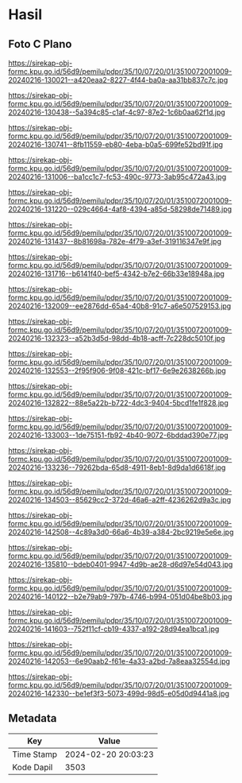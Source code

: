 # Hasil

## Foto C Plano

https://sirekap-obj-formc.kpu.go.id/56d9/pemilu/pdpr/35/10/07/20/01/3510072001009-20240216-130021--a420eaa2-8227-4f44-ba0a-aa31bb837c7c.jpg

https://sirekap-obj-formc.kpu.go.id/56d9/pemilu/pdpr/35/10/07/20/01/3510072001009-20240216-130438--5a394c85-c1af-4c97-87e2-1c6b0aa62f1d.jpg

https://sirekap-obj-formc.kpu.go.id/56d9/pemilu/pdpr/35/10/07/20/01/3510072001009-20240216-130741--8fb11559-eb80-4eba-b0a5-699fe52bd91f.jpg

https://sirekap-obj-formc.kpu.go.id/56d9/pemilu/pdpr/35/10/07/20/01/3510072001009-20240216-131006--ba1cc1c7-fc53-490c-9773-3ab95c472a43.jpg

https://sirekap-obj-formc.kpu.go.id/56d9/pemilu/pdpr/35/10/07/20/01/3510072001009-20240216-131220--029c4664-4af8-4394-a85d-58298de71489.jpg

https://sirekap-obj-formc.kpu.go.id/56d9/pemilu/pdpr/35/10/07/20/01/3510072001009-20240216-131437--8b81698a-782e-4f79-a3ef-319116347e9f.jpg

https://sirekap-obj-formc.kpu.go.id/56d9/pemilu/pdpr/35/10/07/20/01/3510072001009-20240216-131716--b6141f40-bef5-4342-b7e2-66b33e18948a.jpg

https://sirekap-obj-formc.kpu.go.id/56d9/pemilu/pdpr/35/10/07/20/01/3510072001009-20240216-132009--ee2876dd-65a4-40b8-91c7-a6e507529153.jpg

https://sirekap-obj-formc.kpu.go.id/56d9/pemilu/pdpr/35/10/07/20/01/3510072001009-20240216-132323--a52b3d5d-98dd-4b18-acff-7c228dc5010f.jpg

https://sirekap-obj-formc.kpu.go.id/56d9/pemilu/pdpr/35/10/07/20/01/3510072001009-20240216-132553--2f95f906-9f08-421c-bf17-6e9e2638266b.jpg

https://sirekap-obj-formc.kpu.go.id/56d9/pemilu/pdpr/35/10/07/20/01/3510072001009-20240216-132822--88e5a22b-b722-4dc3-9404-5bcd1fe1f828.jpg

https://sirekap-obj-formc.kpu.go.id/56d9/pemilu/pdpr/35/10/07/20/01/3510072001009-20240216-133003--1de75151-fb92-4b40-9072-6bddad390e77.jpg

https://sirekap-obj-formc.kpu.go.id/56d9/pemilu/pdpr/35/10/07/20/01/3510072001009-20240216-133236--79262bda-65d8-4911-8eb1-8d9da1d6618f.jpg

https://sirekap-obj-formc.kpu.go.id/56d9/pemilu/pdpr/35/10/07/20/01/3510072001009-20240216-134503--85629cc2-372d-46a6-a2ff-4236262d9a3c.jpg

https://sirekap-obj-formc.kpu.go.id/56d9/pemilu/pdpr/35/10/07/20/01/3510072001009-20240216-142508--4c89a3d0-66a6-4b39-a384-2bc9219e5e6e.jpg

https://sirekap-obj-formc.kpu.go.id/56d9/pemilu/pdpr/35/10/07/20/01/3510072001009-20240216-135810--bdeb0401-9947-4d9b-ae28-d6d97e54d043.jpg

https://sirekap-obj-formc.kpu.go.id/56d9/pemilu/pdpr/35/10/07/20/01/3510072001009-20240216-140122--b2e79ab9-797b-4746-b994-051d04be8b03.jpg

https://sirekap-obj-formc.kpu.go.id/56d9/pemilu/pdpr/35/10/07/20/01/3510072001009-20240216-141603--752f11cf-cb19-4337-a192-28d94ea1bca1.jpg

https://sirekap-obj-formc.kpu.go.id/56d9/pemilu/pdpr/35/10/07/20/01/3510072001009-20240216-142053--6e90aab2-f61e-4a33-a2bd-7a8eaa32554d.jpg

https://sirekap-obj-formc.kpu.go.id/56d9/pemilu/pdpr/35/10/07/20/01/3510072001009-20240216-142330--be1ef3f3-5073-499d-98d5-e05d0d9441a8.jpg


## Metadata

| Key        | Value               |
| ---------- | ------------------- |
| Time Stamp | 2024-02-20 20:03:23 |
| Kode Dapil | 3503                |



